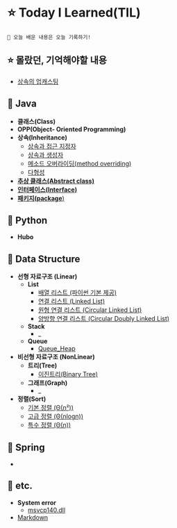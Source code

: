 # ⭐️ Today I Learned(TIL)
    🌟 오늘 배운 내용은 오늘 기록하기!
## ⭐️ 몰랐던, 기억해야할 내용
* [상속의 업캐스팅](./Remind/Remind_Upcasting.md)
## 📌 Java
* **클래스(Class)**
* **OPP(Object- Oriented Programming)**
* **상속(Inheritance)**
  + [상속과 접근 지정자](./Java/%EC%83%81%EC%86%8D_%EC%A0%91%EA%B7%BC%EC%A7%80%EC%A0%95%EC%9E%90.md)
  + [상속과 생성자](./Java/%EC%83%81%EC%86%8D_%EC%83%9D%EC%84%B1%EC%9E%90.md)
  + [메소드 오버라이딩(method overriding)](./Java/method_overriding.md)
  + [다형성](./Java/다형성_Polymorphism.md)
* [**추상 클래스(Abstract class)**](./Java/%EC%B6%94%EC%83%81%ED%81%B4%EB%9E%98%EC%8A%A4_AbstractClass.md)
* [**인터페이스(Interface)**](./Java/인터페이스_Interface.md)
* [**패키지(package**)](./Java/%ED%8C%A8%ED%82%A4%EC%A7%80_Package.md)
## 📌 Python
* **Hubo**
## 📌 Data Structure
* **선형 자료구조 (Linear)**
  + **List**
    + [배열 리스트 (파이썬 기본 제공)]()
    + [연결 리스트 (Linked List)]()
    + [원형 연결 리스트 (Circular Linked List)]()
    + [양방향 연결 리스트 (Circular Doubly Linked List)]()
  + **Stack**
    + _
  + **Queue**
    + [Queue_Heap](./DataStructure/queue_heap.md)
* **비선형 자료구조 (NonLinear)**
  + **트리(Tree)**
    + [이진트리(Binary Tree)](./DataStructure/Binary_Tree.md)
  + **그래프(Graph)**
    + _
* **정렬(Sort)**
  + [기본 정렬 (Θ(n²))](./DataStructure/Sort_1.md)
  + [고급 정렬 (Θ(nlogn))](./DataStructure/Sort_2.md)
  + [특수 정렬 (Θ(n))](./DataStructure/Sort_3.md)
## 📌 Spring
* 
## 📌 etc.
* **System error**
  + [msvcp140.dll](./etc/msvcp140.md)
* [Markdown](./etc/Markdown.md)
